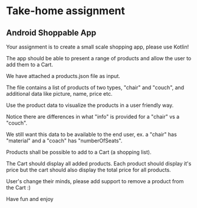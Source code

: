 # Take-home assignment

## Android Shoppable App

Your assignment is to create a small scale shopping app, please use Kotlin!

The app should be able to present a range of products and allow the user to add them to a Cart.

We have attached a products.json file as input.

The file contains a list of products of two types, "chair" and "couch", and additional data like picture, name,
price etc.

Use the product data to visualize the products in a user friendly way.

Notice there are differences in what "info" is provided for a "chair" vs a "couch".

We still want this data to be available to the end user, ex. a "chair" has "material" and a "coach" has
"numberOfSeats".

Products shall be possible to add to a Cart (a shopping list).

The Cart should display all added products. Each product should display it's price but the cart should also
display the total price for all products.

User's change their minds, please add support to remove a product from the Cart :)

Have fun and enjoy
